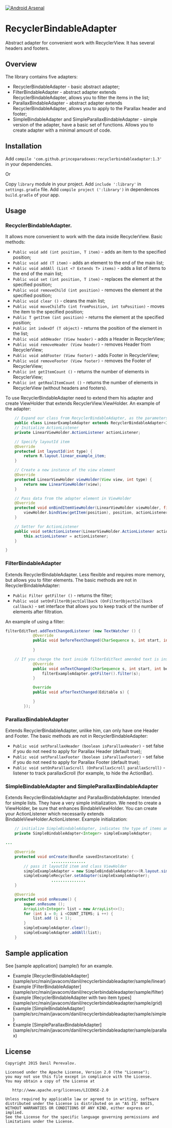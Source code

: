 [![Android Arsenal](https://img.shields.io/badge/Android%20Arsenal-RecyclerBindableAdapter-green.svg?style=flat)](https://android-arsenal.com/details/1/2689)
# RecyclerBindableAdapter

Abstract adapter for convenient work with RecyclerView. It has several headers and footers.

## Overview

The library contains five adapters:
* RecyclerBindableAdapter - basic abstract adapter;
* FilterBindableAdapter - abstract adapter extends RecyclerBindableAdapter, allows you to filter the items in the list;
* ParallaxBindableAdapter - abstract adapter extends RecyclerBindableAdapter, allows you to apply to the Parallax header and footer;
* SimpleBindableAdapter and SimpleParallaxBindableAdapter - simple version of the adapter, have a basic set of functions. Allows you to create
adapter with a minimal amount of code.

## Installation
Add `compile 'com.github.princeparadoxes:recyclerbindableadapter:1.3'` in your dependencies.

Or

Copy `library` module in your project.
Add `include ':library'` in `settings.gradle` file.
Add `compile project (':library')` in dependences `build.gradle` of your app.

## Usage
### RecyclerBindableAdapter.
It allows more convenient to work with the data inside RecyclerView.
Basic methods:
* `Public void add (int position, T item)` - adds an item to the specified position;
* `Public void add (T item)` - adds an element to the end of the main list;
* `Public void addAll (List <? Extends T> items)` - adds a list of items to the end of the main list;
* `Public void set (int position, T item)` - replaces the element at the specified position;
* `Public void removeChild (int position)` - removes the element at the specified position;
* `Public void clear ()` - cleans the main list;
* `Public void moveChildTo (int fromPosition, int toPosition)` - moves the item to the specified position;
* `Public T getItem (int position)` - returns the element at the specified position;
* `Public int indexOf (T object)` - returns the position of the element in the list;
* `Public void addHeader (View header)` - adds a Header in RecyclerView;
* `Public void removeHeader (View header)` - removes Header from RecyclerView;
* `Public void addFooter (View footer)` - adds Footer in RecyclerView;
* `Public void removeFooter (View footer)` - removes the Footer of RecyclerView;
* `Public int getItemCount ()` - returns the number of elements in RecyclerView;
* `Public int getRealItemCount ()` - returns the number of elements in RecyclerView (without headers and footers).

To use RecyclerBindableAdapter need to extend them his adapter and create ViewHolder that extends RecyclerView.ViewHolder.
An example of the adapter:
```java
    // Expand our class from RecyclerBindableAdapter, as the parameters are        passed to a data type and ViewHolder
    public class LinearExampleAdapter extends RecyclerBindableAdapter<Integer, LinearViewHolder> {
    // Initialize ActionListener
    private LinearViewHolder.ActionListener actionListener;

    // Specify layoutId item
    @Override
    protected int layoutId(int type) {
        return R.layout.linear_example_item;
    }

    // Create a new instance of the view element
    @Override
    protected LinearViewHolder viewHolder(View view, int type) {
        return new LinearViewHolder(view);
    }

    // Pass data from the adapter element in ViewHolder
    @Override
    protected void onBindItemViewHolder(LinearViewHolder viewHolder, final int position, int type) {
        viewHolder.bindView(getItem(position), position, actionListener);
    }

    // Setter for ActionListener
    public void setActionListener(LinearViewHolder.ActionListener actionListener) {
        this.actionListener = actionListener;
    }

}
```
### FilterBindableAdapter
Extends RecyclerBindableAdapter.
Less flexible and requires more memory, but allows you to filter elements.
The basic methods are not in RecyclerBindableAdapter:
* `Public Filter getFilter ()` - returns the filter;
* `Public void setOnFilterObjectCallback (OnFilterObjectCallback callback)` - set interface that allows you to keep track of the number of elements after filtration.

An example of using a filter:
```java
filterEditText.addTextChangedListener (new TextWatcher () {
            @Override
            public void beforeTextChanged(CharSequence s, int start, int count, int after) {
                
            }

    // If you change the text inside filterEditText amended text is inserted as a filter
            @Override
            public void onTextChanged(CharSequence s, int start, int before, int count) {
                filterExampleAdapter.getFilter().filter(s);
            }

            Override
            public void afterTextChanged(Editable s) {

            }
        });
```
### ParallaxBindableAdapter
Extends RecyclerBindableAdapter, unlike him, can only have one Header and Footer.
The basic methods are not in RecyclerBindableAdapter:
* `Public void setParallaxHeader (boolean isParallaxHeader)` - set false if you do not need to apply for Parallax Header (default true);
* `Public void setParallaxFooter (boolean isParallaxFooter)` - set false if you do not need to apply for Parallax Footer (default true);
* `Public void setOnParallaxScroll (OnParallaxScroll parallaxScroll)` - listener to track parallaxScroll (for example, to hide the ActionBar).

### SimpleBindableAdapter and SimpleParallaxBindableAdapter
Extends RecyclerBindableAdapter and ParallaxBindableAdapter. Intended for simple lists.
They have a very simple initialization. We need to create a ViewHolder, be sure that enhances BindableViewHolder.
You can create your ActionListener which necessarily extends BindableViewHolder.ActionListener.
Example initialization:
```java
    // initialize SimpleBindableAdapter, indicates the type of items and ViewHolder inherited from BindableViewHolder
    private SimpleBindableAdapter<Integer> simpleExampleAdapter;

...

    @Override
    protected void onCreate(Bundle savedInstanceState) {
                    ...............
        // pass it layoutId item and class ViewHolder
        simpleExampleAdapter = new SimpleBindableAdapter<>(R.layout.simple_example_item, SimpleViewHolder.class);
        simpleExampleRecycler.setAdapter(simpleExampleAdapter);
                    ...............
    }

    @Override
    protected void onResume() {
        super.onResume ();
        ArrayList<Integer> list = new ArrayList<>();
        for (int i = 0; i <COUNT_ITEMS; i ++) {
            list.add (i + 1);
        }
        simpleExampleAdapter.clear();
        simpleExampleAdapter.addAll(list);
    }
```
## Sample application

See [sample application] (sample/) for an example.
* Example [RecyclerBindableAdapter] (sample/src/main/javacom/danil/recyclerbindableadapter/sample/linear)
* Example [FilterBindableAdapter] (sample/src/main/javacom/danil/recyclerbindableadapter/sample/filter)
* Example [RecyclerBindableAdapter with two item types] (sample/src/main/javacom/danil/recyclerbindableadapter/sample/grid)
* Example [SimpleBindableAdapter] (sample/src/main/javacom/danil/recyclerbindableadapter/sample/simple)
* Example [SimpleParallaxBindableAdapter] (sample/src/main/javacom/danil/recyclerbindableadapter/sample/parallax)

## License

    Copyright 2015 Danil Perevalov.

    Licensed under the Apache License, Version 2.0 (the "License");
    you may not use this file except in compliance with the License.
    You may obtain a copy of the License at

       http://www.apache.org/licenses/LICENSE-2.0

    Unless required by applicable law or agreed to in writing, software
    distributed under the License is distributed on an "AS IS" BASIS,
    WITHOUT WARRANTIES OR CONDITIONS OF ANY KIND, either express or implied.
    See the License for the specific language governing permissions and
    limitations under the License.
